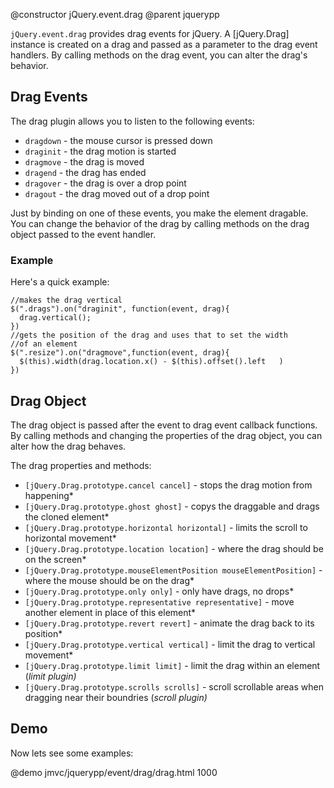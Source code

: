 @constructor jQuery.event.drag
@parent jquerypp

`jQuery.event.drag` provides drag events for jQuery.
A [jQuery.Drag] instance is created on a drag and passed
as a parameter to the drag event handlers.  By calling
methods on the drag event, you can alter the drag's
behavior.

## Drag Events

The drag plugin allows you to listen to the following events:

* `dragdown` - the mouse cursor is pressed down
* `draginit` - the drag motion is started
* `dragmove` - the drag is moved
* `dragend` - the drag has ended
* `dragover` - the drag is over a drop point
* `dragout` - the drag moved out of a drop point

Just by binding on one of these events, you make
the element dragable.  You can change the behavior of the drag
by calling methods on the drag object passed to the event handler.

### Example

Here's a quick example:

    //makes the drag vertical
    $(".drags").on("draginit", function(event, drag){
      drag.vertical();
    })
    //gets the position of the drag and uses that to set the width
    //of an element
    $(".resize").on("dragmove",function(event, drag){
      $(this).width(drag.location.x() - $(this).offset().left   )
    })

## Drag Object

The drag object is passed after the event to drag  event callback functions.
By calling methods and changing the properties of the drag object, you can alter how the drag behaves.

The drag properties and methods:

* `[jQuery.Drag.prototype.cancel cancel]` - stops the drag motion from happening*
* `[jQuery.Drag.prototype.ghost ghost]` - copys the draggable and drags the cloned element*
* `[jQuery.Drag.prototype.horizontal horizontal]` - limits the scroll to horizontal movement*
* `[jQuery.Drag.prototype.location location]` - where the drag should be on the screen*
* `[jQuery.Drag.prototype.mouseElementPosition mouseElementPosition]` - where the mouse should be on the drag*
* `[jQuery.Drag.prototype.only only]` - only have drags, no drops*
* `[jQuery.Drag.prototype.representative representative]` - move another element in place of this element*
* `[jQuery.Drag.prototype.revert revert]` - animate the drag back to its position*
* `[jQuery.Drag.prototype.vertical vertical]` - limit the drag to vertical movement*
* `[jQuery.Drag.prototype.limit limit]` - limit the drag within an element (*limit plugin)*
* `[jQuery.Drag.prototype.scrolls scrolls]` - scroll scrollable areas when dragging near their boundries (*scroll plugin)*

## Demo

Now lets see some examples:

@demo jmvc/jquerypp/event/drag/drag.html 1000